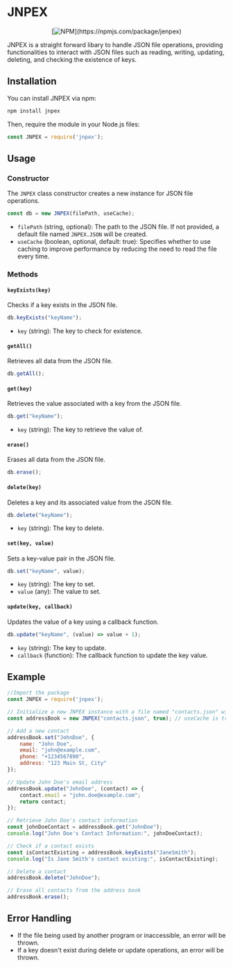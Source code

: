 # JNPEX


<div align="center">
    
[![NPM](https://nodei.co/npm/jnpex.png?)](https://npmjs.com/package/jenpex)

</div>


JNPEX is a straight forward libary to handle JSON file operations, providing functionalities to interact with JSON files such as reading, writing, updating, deleting, and checking the existence of keys.


## Installation

You can install JNPEX via npm:

```bash
npm install jnpex
```

Then, require the module in your Node.js files:

```javascript
const JNPEX = require('jnpex');
```

## Usage

### Constructor

The `JNPEX` class constructor creates a new instance for JSON file operations.

```javascript
const db = new JNPEX(filePath, useCache);
```

- `filePath` (string, optional): The path to the JSON file. If not provided, a default file named `JNPEX.JSON` will be created.
- `useCache` (boolean, optional, default: true): Specifies whether to use caching to improve performance by reducing the need to read the file every time.

### Methods

#### `keyExists(key)`

Checks if a key exists in the JSON file.

```javascript
db.keyExists("keyName");
```

- `key` (string): The key to check for existence.

#### `getAll()`

Retrieves all data from the JSON file.

```javascript
db.getAll();
```

#### `get(key)`

Retrieves the value associated with a key from the JSON file.

```javascript
db.get("keyName");
```

- `key` (string): The key to retrieve the value of.

#### `erase()`

Erases all data from the JSON file.

```javascript
db.erase();
```

#### `delete(key)`

Deletes a key and its associated value from the JSON file.

```javascript
db.delete("keyName");
```

- `key` (string): The key to delete.

#### `set(key, value)`

Sets a key-value pair in the JSON file.

```javascript
db.set("keyName", value);
```

- `key` (string): The key to set.
- `value` (any): The value to set.

#### `update(key, callback)`

Updates the value of a key using a callback function.

```javascript
db.update("keyName", (value) => value + 1);
```

- `key` (string): The key to update.
- `callback` (function): The callback function to update the key value.

## Example

```javascript
//Import the package
const JNPEX = require('jnpex');

// Initialize a new JNPEX instance with a file named "contacts.json" with caching true
const addressBook = new JNPEX("contacts.json", true); // useCache is true by default.

// Add a new contact
addressBook.set("JohnDoe", {
    name: "John Doe",
    email: "john@example.com",
    phone: "+1234567890",
    address: "123 Main St, City"
});

// Update John Doe's email address
addressBook.update("JohnDoe", (contact) => {
    contact.email = "john.doe@example.com";
    return contact;
});

// Retrieve John Doe's contact information
const johnDoeContact = addressBook.get("JohnDoe");
console.log("John Doe's Contact Information:", johnDoeContact);

// Check if a contact exists
const isContactExisting = addressBook.keyExists("JaneSmith");
console.log("Is Jane Smith's contact existing:", isContactExisting);

// Delete a contact
addressBook.delete("JohnDoe");

// Erase all contacts from the address book
addressBook.erase();

```

## Error Handling

- If the file being used by another program or inaccessible, an error will be thrown.
- If a key doesn't exist during delete or update operations, an error will be thrown.

